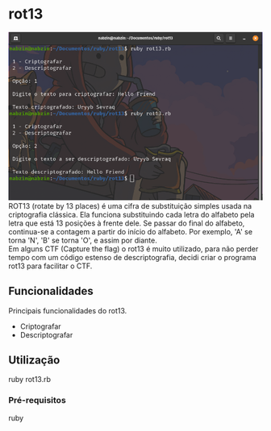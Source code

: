 # rot13
<img src="assets/rot13.png">
ROT13 (rotate by 13 places) é uma cifra de substituição simples usada na criptografia clássica. Ela funciona substituindo cada letra do alfabeto pela letra que está 13 posições à frente dele. Se passar do final do alfabeto, continua-se a contagem a partir do início do alfabeto. Por exemplo, 'A' se torna 'N', 'B' se torna 'O', e assim por diante.
<br>
Em alguns CTF (Capture the flag) o rot13 é muito utilizado, para não perder tempo com um código estenso de descriptografia, decidi criar o programa rot13 para facilitar o CTF.

## Funcionalidades

Principais funcionalidades do rot13.

- Criptografar
- Descriptografar

## Utilização

ruby rot13.rb

### Pré-requisitos

ruby
